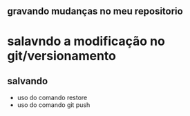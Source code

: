 ## gravando mudanças no meu repositorio

# salavndo a modificação no git/versionamento
## salvando 

* uso do comando restore
* uso do comando git push
